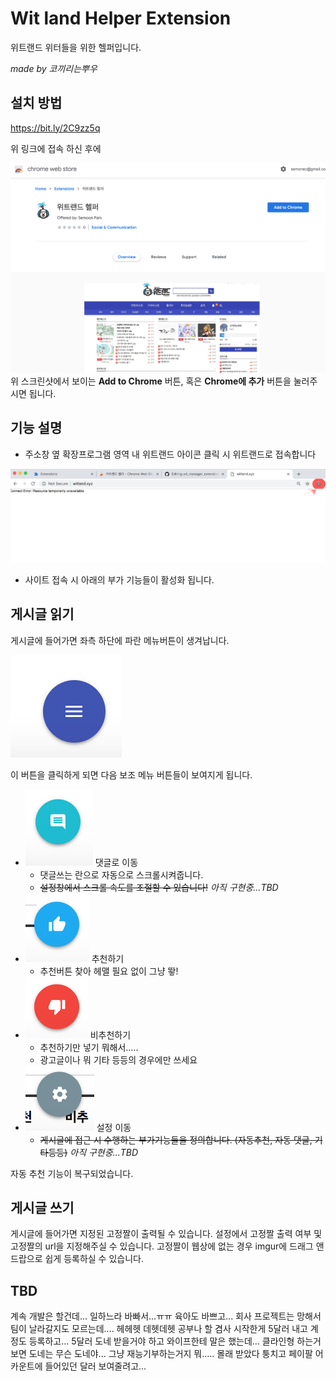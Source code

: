 # Wit land Helper Extension

위트랜드 위터들을 위한 헬퍼입니다.

_made by 코끼리는뿌우_

## 설치 방법

https://bit.ly/2C9zz5q

위 링크에 접속 하신 후에 

![Add to Chrome 혹은 크롬에 추가버튼을 뙇! 누른다](./md_assets/desc2.png)
위 스크린샷에서 보이는 **Add to Chrome** 버튼, 혹은 **Chrome에 추가** 버튼을 눌러주시면 됩니다.


## 기능 설명

- 주소창 옆 확장프로그램 영역 내 위트랜드 아이콘 클릭 시 위트랜드로 접속합니다

![주소창 옆에 보이는 위트삐에로 아이콘 클릭](./md_assets/desc1.png)

- 사이트 접속 시 아래의 부가 기능들이 활성화 됩니다.

## 게시글 읽기
게시글에 들어가면 좌측 하단에 파란 메뉴버튼이 생겨납니다.

![인디고색 세줄 메뉴 버튼](./md_assets/desc_menu.png) 

이 버튼을 클릭하게 되면 다음 보조 메뉴 버튼들이 보여지게 됩니다.

- ![시안색 댓글모양 버튼](./md_assets/desc_comment.png) 댓글로 이동 
  - 댓글쓰는 란으로 자동으로 스크롤시켜줍니다.
  - ~~설정창에서 스크롤 속도를 조절할 수 있습니다!~~ _아직 구현중...TBD_
- ![하늘색 엄지척 버튼](./md_assets/desc_vu.png) 추천하기
  - 추천버튼 찾아 헤맬 필요 없이 그냥 뙇!
- ![다홍색 엄지다운 버튼](./md_assets/desc_vd.png) 비추천하기
  - 추천하기만 넣기 뭐해서.....
  - 광고글이나 뭐 기타 등등의 경우에만 쓰세요
- ![회색 설정 버튼](./md_assets/desc_setting.png) 설정 이동
  - ~~게시글에 접근 시 수행하는 부가기능들을 정의합니다. (자동추천, 자동 댓글, 기타등등)~~ _아직 구현중...TBD_

자동 추천 기능이 복구되었습니다.

## 게시글 쓰기

게시글에 들어가면 지정된 고정짤이 출력될 수 있습니다.
설정에서 고정짤 출력 여부 및 고정짤의 url을 지정해주실 수 있습니다.
고정짤이 웹상에 없는 경우 imgur에 드래그 앤 드랍으로 쉽게 등록하실 수 있습니다.

## TBD

계속 개발은 할건데...
일하느라 바빠서...ㅠㅠ
육아도 바쁘고...
회사 프로젝트는 망해서 팀이 날라갈지도 모르는데....
헤헤헷 데헷데헷
공부나 할 겸사 시작한게 5달러 내고 계정도 등록하고...
5달러 도네 받을거야 하고 와이프한테 말은 했는데...
클라인형 하는거 보면 도네는 무슨 도네야...
그냥 재능기부하는거지 뭐.....
몰래 받았다 퉁치고 페이팔 어카운트에 들어있던 달러 보여줄려고...

